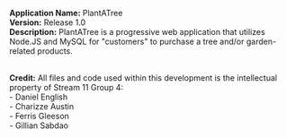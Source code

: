 <b>Application Name:</b>  PlantATree<br>
<b>Version:</b>  Release 1.0<br>
<b>Description:</b>  PlantATree is a progressive web application that utilizes Node.JS and MySQL for "customers" to purchase a tree and/or garden-related products.<br><br>

<b>Credit:</b> All files and code used within this development is the intellectual property of Stream 11 Group 4:<br>
		- Daniel English <br>
		- Charizze Austin<br>
		- Ferris Gleeson<br>
		- Gillian Sabdao<br>
